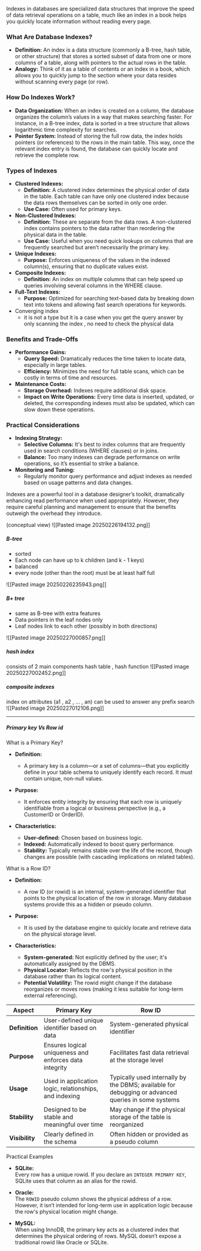 Indexes in databases are specialized data structures that improve the speed of data retrieval operations on a table, much like an index in a book helps you quickly locate information without reading every page.

### What Are Database Indexes?

- **Definition:** An index is a data structure (commonly a B-tree, hash table, or other structure) that stores a sorted subset of data from one or more columns of a table, along with pointers to the actual rows in the table.
- **Analogy:** Think of it as a table of contents or an index in a book, which allows you to quickly jump to the section where your data resides without scanning every page (or row).

### How Do Indexes Work?

- **Data Organization:** When an index is created on a column, the database organizes the column’s values in a way that makes searching faster. For instance, in a B-tree index, data is sorted in a tree structure that allows logarithmic time complexity for searches.
- **Pointer System:** Instead of storing the full row data, the index holds pointers (or references) to the rows in the main table. This way, once the relevant index entry is found, the database can quickly locate and retrieve the complete row.

### Types of Indexes

- **Clustered Indexes:**
    - **Definition:** A clustered index determines the physical order of data in the table. Each table can have only one clustered index because the data rows themselves can be sorted in only one order.
    - **Use Case:** Often used for primary keys.
- **Non-Clustered Indexes:**
    - **Definition:** These are separate from the data rows. A non-clustered index contains pointers to the data rather than reordering the physical data in the table.
    - **Use Case:** Useful when you need quick lookups on columns that are frequently searched but aren’t necessarily the primary key.
- **Unique Indexes:**
    - **Purpose:** Enforces uniqueness of the values in the indexed column(s), ensuring that no duplicate values exist.
- **Composite Indexes:**
    - **Definition:** An index on multiple columns that can help speed up queries involving several columns in the WHERE clause.
- **Full-Text Indexes:**
    - **Purpose:** Optimized for searching text-based data by breaking down text into tokens and allowing fast search operations for keywords.
- Converging index
	- it is not a type but it is a case when you get the query answer by only scanning the index , no need to check the physical data

### Benefits and Trade-Offs

- **Performance Gains:**
    - **Query Speed:** Dramatically reduces the time taken to locate data, especially in large tables.
    - **Efficiency:** Minimizes the need for full table scans, which can be costly in terms of time and resources.
- **Maintenance Costs:**
    - **Storage Overhead:** Indexes require additional disk space.
    - **Impact on Write Operations:** Every time data is inserted, updated, or deleted, the corresponding indexes must also be updated, which can slow down these operations.

### Practical Considerations

- **Indexing Strategy:**
    - **Selective Columns:** It's best to index columns that are frequently used in search conditions (WHERE clauses) or in joins.
    - **Balance:** Too many indexes can degrade performance on write operations, so it’s essential to strike a balance.
- **Monitoring and Tuning:**
    - Regularly monitor query performance and adjust indexes as needed based on usage patterns and data changes.

Indexes are a powerful tool in a database designer’s toolkit, dramatically enhancing read performance when used appropriately. However, they require careful planning and management to ensure that the benefits outweigh the overhead they introduce.

(conceptual view)
![[Pasted image 20250226194132.png]]

##### B-tree
- sorted 
- Each node can have up to k children (and k - 1 keys)
- balanced
- every node (other than the root) must be at least half full
 
![[Pasted image 20250226235943.png]]

##### B+ tree
- same as B-tree with extra features
- Data pointers in the leaf nodes only
- Leaf nodes link to each other (possibly in both directions)

![[Pasted image 20250227000857.png]]
##### hash index
consists of 2 main components hash table , hash function
![[Pasted image 20250227002452.png]]
##### composite indexes
index on attributes (a1 , a2 , ... , an) can be used to answer any prefix search 
![[Pasted image 20250227012106.png]]

----------------

##### Primary key Vs Row id

 What is a Primary Key?

- **Definition:**  
    - A primary key is a column—or a set of columns—that you explicitly define in your table schema to uniquely identify each record. It must contain unique, non-null values.
- **Purpose:**  
    - It enforces entity integrity by ensuring that each row is uniquely identifiable from a logical or business perspective (e.g., a CustomerID or OrderID).
    
- **Characteristics:**
    - **User-defined:** Chosen based on business logic.
    - **Indexed:** Automatically indexed to boost query performance.
    - **Stability:** Typically remains stable over the life of the record, though changes are possible (with cascading implications on related tables).


 What is a Row ID?
- **Definition:**  
    - A row ID (or rowid) is an internal, system-generated identifier that points to the physical location of the row in storage. Many database systems provide this as a hidden or pseudo column.
    
- **Purpose:**  
    - It is used by the database engine to quickly locate and retrieve data on the physical storage level.
    
- **Characteristics:**
    - **System-generated:** Not explicitly defined by the user; it's automatically assigned by the DBMS.
    - **Physical Locator:** Reflects the row's physical position in the database rather than its logical content.
    - **Potential Volatility:** The rowid might change if the database reorganizes or moves rows (making it less suitable for long-term external referencing).

| Aspect         | Primary Key                                            | Row ID                                                                                             |
| -------------- | ------------------------------------------------------ | -------------------------------------------------------------------------------------------------- |
| **Definition** | User-defined unique identifier based on data           | System-generated physical identifier                                                               |
| **Purpose**    | Ensures logical uniqueness and enforces data integrity | Facilitates fast data retrieval at the storage level                                               |
| **Usage**      | Used in application logic, relationships, and indexing | Typically used internally by the DBMS; available for debugging or advanced queries in some systems |
| **Stability**  | Designed to be stable and meaningful over time         | May change if the physical storage of the table is reorganized                                     |
| **Visibility** | Clearly defined in the schema                          | Often hidden or provided as a pseudo column                                                        |
 Practical Examples
- **SQLite:**  
    Every row has a unique rowid. If you declare an `INTEGER PRIMARY KEY`, SQLite uses that column as an alias for the rowid.
    
- **Oracle:**  
    The `ROWID` pseudo column shows the physical address of a row. However, it isn’t intended for long-term use in application logic because the row's physical location might change.
    
- **MySQL:**  
    When using InnoDB, the primary key acts as a clustered index that determines the physical ordering of rows. MySQL doesn’t expose a traditional rowid like Oracle or SQLite.


